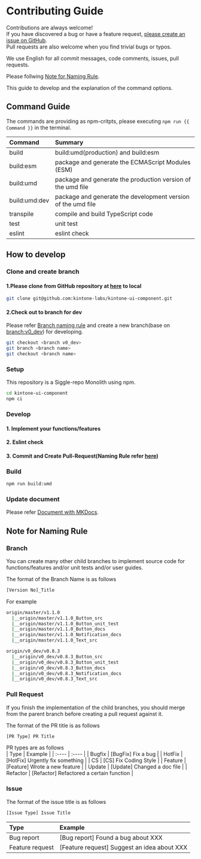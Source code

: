 # Contributing Guide

Contributions are always welcome!  
If you have discovered a bug or have a feature request, [please create an issue on GitHub](https://github.com/kintone-labs/kintone-ui-component/issues/new/choose).  
Pull requests are also welcome when you find trivial bugs or typos. 

We use English for all commit messages, code comments, issues, pull requests.  

Please follwing [Note for Naming Rule](#note-for-naming-rule).  


This guide to develop and the explanation of the command options.

## Command Guide

The commands are providing as npm-critpts, please executing `npm run {{ Command }}` in the terminal.  

|Command| Summary|
| :---- | :---- |
|build|build:umd(production) and build:esm|
|build:esm|package and generate the ECMAScript Modules (ESM)|
|build:umd|package and generate the production version of the umd file|
|build:umd:dev|package and generate the development version of the umd file|
|transpile|compile and build TypeScript code|
|test|unit test|
|eslint|eslint check|
## How to develop
### Clone and create branch

#### 1.Please clone from GitHub repository at [here](https://github.com/kintone-labs/kintone-ui-component) to local

```sh
git clone git@github.com:kintone-labs/kintone-ui-component.git
```

#### 2.Check out to branch for dev
Please refer [Branch naming rule](#Branch) and create a new branch(base on [branch:v0_dev](https://github.com/kintone-labs/kintone-ui-component/tree/v0_dev/)) for developing. 
```sh
git checkout <branch v0_dev>
git branch <branch name>
git checkout <branch name>
```
### Setup
This repository is a Siggle-repo Monolith using npm.
```sh
cd kintone-ui-component
npm ci
```
### Develop
#### 1. Implement your functions/features
#### 2. Eslint check
#### 3. Commit and Create Pull-Request(Naming Rule refer [here](#Pull-Request))

### Build
```sh
npm run build:umd
```
### Update document
Please refer [Document with MKDocs](https://github.com/kintone-labs/kintone-ui-component/blob/v0_dev/docs/README.md).


## Note for Naming Rule

### Branch

You can create many other child branches to implement source code for functions/features and/or unit tests and/or user guides.

The format of the Branch Name is as follows  
```sh
[Version No]_Title
```
For example
```sh
origin/master/v1.1.0
  |__origin/master/v1.1.0_Button_src
  |__origin/master/v1.1.0_Button_unit_test
  |__origin/master/v1.1.0_Button_docs
  |__origin/master/v1.1.0_Notification_docs  
  |__origin/master/v1.1.0_Text_src

origin/v0_dev/v0.8.3
  |__origin/v0_dev/v0.8.3_Button_src
  |__origin/v0_dev/v0.8.3_Button_unit_test
  |__origin/v0_dev/v0.8.3_Button_docs
  |__origin/v0_dev/v0.8.3_Notification_docs  
  |__origin/v0_dev/v0.8.3_Text_src
```
### Pull Request

If you finish the implementation of the child branches, you should merge from the parent branch before creating a pull request against it.  

The format of the PR title is as follows  
```sh
[PR Type] PR Title
```

PR types are as follows  
| Type |	Example |
| :---- | :---- |
| Bugfix |	[BugFix] Fix a bug |
| HotFix |	[HotFix] Urgently fix something |
| CS | [CS] Fix Coding Style |
| Feature | [Feature] Wrote a new feature |
| Update | [Update] Changed a doc file |
| Refactor | [Refactor] Refactored a certain function |

### Issue

The format of the issue title is as follows  
```sh
[Issue Type] Issue Title  
```
|Type| Example|
|:----|:----|
|Bug report| [Bug report] Found a bug about XXX |
|Feature request|[Feature request] Suggest an idea about XXX|